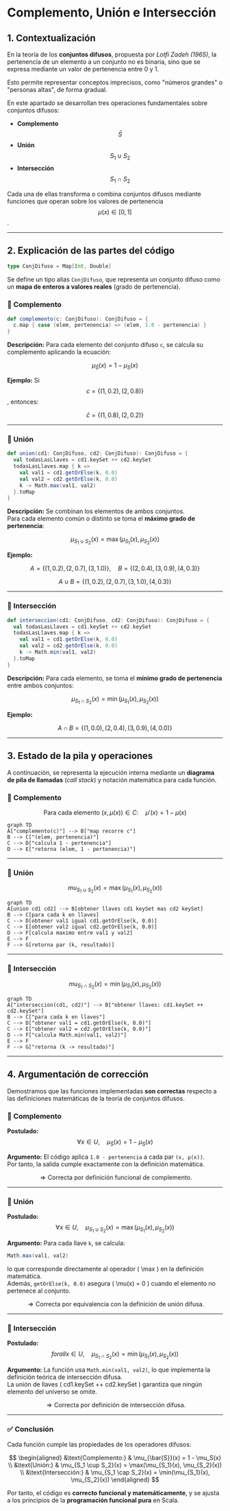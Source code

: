 # Complemento, Unión e Intersección

## 1. Contextualización

En la teoría de los **conjuntos difusos**, propuesta por *Lotfi Zadeh (1965)*, la pertenencia de un elemento a un conjunto no es binaria, sino que se expresa mediante un valor de pertenencia entre 0 y 1.

Esto permite representar conceptos imprecisos, como "números grandes" o "personas altas", de forma gradual.

En este apartado se desarrollan tres operaciones fundamentales sobre conjuntos difusos:

- **Complemento** $$ \bar{S} $$
- **Unión** $$ S_1 \cup S_2 $$
- **Intersección** $$ S_1 \cap S_2 $$

Cada una de ellas transforma o combina conjuntos difusos mediante funciones que operan sobre los valores de pertenencia $$ \mu(x) \in [0,1] $$.

---

## 2. Explicación de las partes del código

```scala
type ConjDifuso = Map[Int, Double]
```
Se define un tipo alias `ConjDifuso`, que representa un conjunto difuso como un **mapa de enteros a valores reales** (grado de pertenencia).

### 🔹 Complemento

```scala
def complemento(c: ConjDifuso): ConjDifuso = {
  c.map { case (elem, pertenencia) => (elem, 1.0 - pertenencia) }
}
```

**Descripción:**
Para cada elemento del conjunto difuso `c`, se calcula su complemento aplicando la ecuación:

$$
\mu_{\bar{S}}(x) = 1 - \mu_S(x)
$$

**Ejemplo:**
Si $$ c = \{(1, 0.2), (2, 0.8)\} $$, entonces:

$$
\bar{c} = \{(1, 0.8), (2, 0.2)\}
$$

---

### 🔹 Unión

```scala
def union(cd1: ConjDifuso, cd2: ConjDifuso): ConjDifuso = {
  val todasLasLlaves = cd1.keySet ++ cd2.keySet
  todasLasLlaves.map { k =>
    val val1 = cd1.getOrElse(k, 0.0)
    val val2 = cd2.getOrElse(k, 0.0)
    k -> Math.max(val1, val2)
  }.toMap
}
```

**Descripción:**
Se combinan los elementos de ambos conjuntos.  
Para cada elemento común o distinto se toma el **máximo grado de pertenencia**:

$$
\mu_{S_1 \cup S_2}(x) = \max(\mu_{S_1}(x), \mu_{S_2}(x))
$$

**Ejemplo:**

$$
A = \{(1, 0.2), (2, 0.7), (3, 1.0)\}, \quad
B = \{(2, 0.4), (3, 0.9), (4, 0.3)\}
$$

$$
A \cup B = \{(1, 0.2), (2, 0.7), (3, 1.0), (4, 0.3)\}
$$

---

### 🔹 Intersección

```scala
def interseccion(cd1: ConjDifuso, cd2: ConjDifuso): ConjDifuso = {
  val todasLasLlaves = cd1.keySet ++ cd2.keySet
  todasLasLlaves.map { k =>
    val val1 = cd1.getOrElse(k, 0.0)
    val val2 = cd2.getOrElse(k, 0.0)
    k -> Math.min(val1, val2)
  }.toMap
}
```

**Descripción:**
Para cada elemento, se toma el **mínimo grado de pertenencia** entre ambos conjuntos:

$$
\mu_{S_1 \cap S_2}(x) = \min(\mu_{S_1}(x), \mu_{S_2}(x))
$$

**Ejemplo:**

$$
A \cap B = \{(1, 0.0), (2, 0.4), (3, 0.9), (4, 0.0)\}
$$

---

## 3. Estado de la pila y operaciones

A continuación, se representa la ejecución interna mediante un **diagrama de pila de llamadas** (*call stack*) y notación matemática para cada función.

### 🧮 Complemento

$$
\text{Para cada elemento } (x, \mu(x)) \in C:
\quad \mu'(x) = 1 - \mu(x)
$$

```mermaid
graph TD
A["complemento(c)"] --> B["map recorre c"]
B --> C["(elem, pertenencia)"]
C --> D["calcula 1 - pertenencia"]
D --> E["retorna (elem, 1 - pertenencia)"]

```

---

### 🧮 Unión


$$
mu_{S_1 \cup S_2}(x) = \max(\mu_{S_1}(x), \mu_{S_2}(x))
$$

```mermaid
graph TD
A[union cd1 cd2] --> B[obtener llaves cd1 keySet mas cd2 keySet]
B --> C[para cada k en llaves]
C --> D[obtener val1 igual cd1.getOrElse(k, 0.0)]
C --> E[obtener val2 igual cd2.getOrElse(k, 0.0)]
D --> F[calcula maximo entre val1 y val2]
E --> F
F --> G[retorna par (k, resultado)]
```

---

### 🧮 Intersección

$$
mu_{S_1 \cap S_2}(x) = \min(\mu_{S_1}(x), \mu_{S_2}(x))
$$

```mermaid
graph TD
A["interseccion(cd1, cd2)"] --> B["obtener llaves: cd1.keySet ++ cd2.keySet"]
B --> C["para cada k en llaves"]
C --> D["obtener val1 = cd1.getOrElse(k, 0.0)"]
C --> E["obtener val2 = cd2.getOrElse(k, 0.0)"]
D --> F["calcula Math.min(val1, val2)"]
E --> F
F --> G["retorna (k -> resultado)"]
```

---

## 4. Argumentación de corrección

Demostramos que las funciones implementadas **son correctas** respecto a las definiciones matemáticas de la teoría de conjuntos difusos.

### 🔹 Complemento

**Postulado:**
$$
\forall x \in U, \quad \mu_{\bar{S}}(x) = 1 - \mu_S(x)
$$

**Argumento:**
El código aplica `1.0 - pertenencia` a cada par `(x, μ(x))`.  
Por tanto, la salida cumple exactamente con la definición matemática.

$$
\Rightarrow \text{Correcta por definición funcional de complemento.}
$$

---

### 🔹 Unión

**Postulado:**
$$
\forall x \in U, \quad \mu_{S_1 \cup S_2}(x) = \max(\mu_{S_1}(x), \mu_{S_2}(x))
$$

**Argumento:**
Para cada llave `k`, se calcula:

```scala
Math.max(val1, val2)
```

lo que corresponde directamente al operador \( \max \) en la definición matemática.  
Además, `getOrElse(k, 0.0)` asegura \( \mu(x) = 0 \) cuando el elemento no pertenece al conjunto.

$$
\Rightarrow \text{Correcta por equivalencia con la definición de unión difusa.}
$$

---

### 🔹 Intersección

**Postulado:**
$$
forall x \in U, \quad \mu_{S_1 \cap S_2}(x) = \min(\mu_{S_1}(x), \mu_{S_2}(x))
$$

**Argumento:**
La función usa `Math.min(val1, val2)`, lo que implementa la definición teórica de intersección difusa.  
La unión de llaves \( cd1.keySet ++ cd2.keySet \) garantiza que ningún elemento del universo se omite.

$$
\Rightarrow \text{Correcta por definición de intersección difusa.}
$$

---

### ✅ Conclusión

Cada función cumple las propiedades de los operadores difusos:

$$
\begin{aligned}
&\text{Complemento:} & \mu_{\bar{S}}(x) = 1 - \mu_S(x) \\
&\text{Unión:} & \mu_{S_1 \cup S_2}(x) = \max(\mu_{S_1}(x), \mu_{S_2}(x)) \\
&\text{Intersección:} & \mu_{S_1 \cap S_2}(x) = \min(\mu_{S_1}(x), \mu_{S_2}(x))
\end{aligned}
$$

Por tanto, el código es **correcto funcional y matemáticamente**, y se ajusta a los principios de la **programación funcional pura** en Scala.
